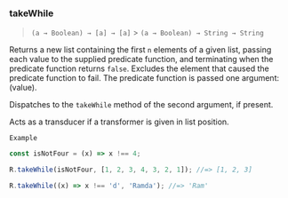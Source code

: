 ### takeWhile

> `(a → Boolean) → [a] → [a]` > `(a → Boolean) → String → String`

Returns a new list containing the first `n` elements of a given list, passing each value to the supplied predicate function, and terminating when the predicate function returns `false`. Excludes the element that caused the predicate function to fail. The predicate function is passed one argument: (value).

Dispatches to the `takeWhile` method of the second argument, if present.

Acts as a transducer if a transformer is given in list position.

`Example`

```js
const isNotFour = (x) => x !== 4;

R.takeWhile(isNotFour, [1, 2, 3, 4, 3, 2, 1]); //=> [1, 2, 3]

R.takeWhile((x) => x !== 'd', 'Ramda'); //=> 'Ram'
```
